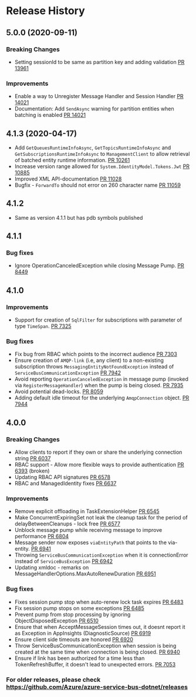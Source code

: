 # Release History
## 5.0.0 (2020-09-11)
### Breaking Changes
- Setting sessionId to be same as partition key and adding validation [PR 13961](https://github.com/Azure/azure-sdk-for-net/pull/13961)

### Improvements
- Enable a way to Unregister Message Handler and Session Handler [PR 14021](https://github.com/Azure/azure-sdk-for-net/pull/14021)
- Documentation: Add `SendAsync` warning for partition entities when batching is enabled [PR 14021](https://github.com/Azure/azure-sdk-for-net/pull/11028)

## 4.1.3 (2020-04-17)
- Add `GetQueuesRuntimeInfoAsync`, `GetTopicsRuntimeInfoAsync` and `GetSubscriptionsRuntimeInfoAsync` to `ManagementClient` to allow retrieval of batched entity runtime information. [PR 10261](https://github.com/Azure/azure-sdk-for-net/pull/10261)
- Increase version range allowed for `System.IdentityModel.Tokens.Jwt` [PR 10885](https://github.com/Azure/azure-sdk-for-net/pull/10885)
- Improved XML API-documentation [PR 11028](https://github.com/Azure/azure-sdk-for-net/pull/11028)
- Bugfix - `ForwardTo` should not error on 260 character name [PR 11059](https://github.com/Azure/azure-sdk-for-net/pull/11059)

## 4.1.2
- Same as version 4.1.1 but has pdb symbols published

## 4.1.1
### Bug fixes
- Ignore OperationCanceledException while closing Message Pump. [PR 8449](https://github.com/Azure/azure-sdk-for-net/pull/8449)

## 4.1.0
### Improvements
- Support for creation of `SqlFilter` for subscriptions with parameter of type `TimeSpan`. [PR 7325](https://github.com/Azure/azure-sdk-for-net/pull/7325)

### Bug fixes
- Fix bug from RBAC which points to the incorrect audience [PR 7303](https://github.com/Azure/azure-sdk-for-net/pull/7303)
- Ensure creation of `AMQP-link` (i.e, any client) to a non-existing subscription throws `MessagingEntityNotFoundException` instead of `ServiceBusCommunicationException` [PR 7942](https://github.com/Azure/azure-sdk-for-net/pull/7942)
- Avoid reporting `OperationCanceledException` in message pump (invoked via `RegisterMessageHandler`) when the pump is being closed. [PR 7935](https://github.com/Azure/azure-sdk-for-net/pull/7935)
- Avoid potential dead-locks. [PR 8059](https://github.com/Azure/azure-sdk-for-net/pull/8059)
- Adding default idle timeout for the underlying `AmqpConnection` object. [PR 7944](https://github.com/Azure/azure-sdk-for-net/pull/7944)

## 4.0.0
### Breaking Changes
- Allow clients to report if they own or share the underlying connection string [PR 6037](https://github.com/Azure/azure-sdk-for-net/pull/6037)
- RBAC support - Allow more flexible ways to provide authentication [PR 6393](https://github.com/Azure/azure-sdk-for-net/pull/6393) (broken)
- Updating RBAC API signatures [PR 6578](https://github.com/Azure/azure-sdk-for-net/pull/6578)
- RBAC and ManagedIdentity fixes [PR 6637](https://github.com/Azure/azure-sdk-for-net/pull/6637)

### Improvements
- Remove explicit offloading in TaskExtensionHelper [PR 6545](https://github.com/Azure/azure-sdk-for-net/pull/6545)
- Make ConcurrentExpiringSet not leak the cleanup task for the period of delayBetweenCleanups - lock free [PR 6577](https://github.com/Azure/azure-sdk-for-net/pull/6577)
- Unblock message pump while receiving message to improve performance [PR 6804](https://github.com/Azure/azure-sdk-for-net/pull/6804)
- Message sender now exposes `viaEntityPath` that points to the via-entity. [PR 6941](https://github.com/Azure/azure-sdk-for-net/pull/6941)
- Throwing `ServiceBusCommunicationException` when it is connectionError instead of `ServiceBusException` [PR 6942](https://github.com/Azure/azure-sdk-for-net/pull/6942)
- Updating xmldoc - remarks on MessageHandlerOptions.MaxAutoRenewDuration [PR 6951](https://github.com/Azure/azure-sdk-for-net/pull/6951)

### Bug fixes
- Fixes session pump stop when auto-renew lock task expires [PR 6483](https://github.com/Azure/azure-sdk-for-net/pull/6483)
- Fix session pump stops on some exceptions  [PR 6485](https://github.com/Azure/azure-sdk-for-net/pull/6485)
- Prevent pump from stop processing by ignoring ObjectDisposedException [PR 6510](https://github.com/Azure/azure-sdk-for-net/pull/6510)
- Ensure that when AcceptMessageSession times out, it doesnt report it as Exception in AppInsights (DiagnosticSource) [PR 6919](https://github.com/Azure/azure-sdk-for-net/pull/6919)
- Ensure client side timeouts are honored [PR 6920](https://github.com/Azure/azure-sdk-for-net/pull/6920)
- Throw ServiceBusCommunicationException when session is being created at the same time when connection is being closed. [PR 6940](https://github.com/Azure/azure-sdk-for-net/pull/6940)
- Ensure if link has been authorized for a time less than TokenRefreshBuffer, it doesn't lead to unexpected errors. [PR 7053](https://github.com/Azure/azure-sdk-for-net/pull/7053)

### For older releases, please check https://github.com/Azure/azure-service-bus-dotnet/releases
